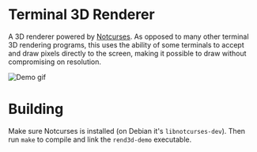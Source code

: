 # Terminal 3D Renderer
A 3D renderer powered by [Notcurses](https://github.com/dankamongmen/notcurses).
As opposed to many other terminal 3D rendering programs, this uses the ability
of some terminals to accept and draw pixels directly to the screen, making it
possible to draw without compromising on resolution.

![Demo gif](https://masflam.com/static/rend3d-demo-1.gif)

# Building
Make sure Notcurses is installed (on Debian it's `libnotcurses-dev`). Then run `make`
to compile and link the `rend3d-demo` executable.
